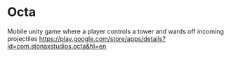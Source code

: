 # Octa
Mobile unity game where a player controls a tower and wards off incoming projectiles
https://play.google.com/store/apps/details?id=com.stonaxstudios.octa&hl=en
